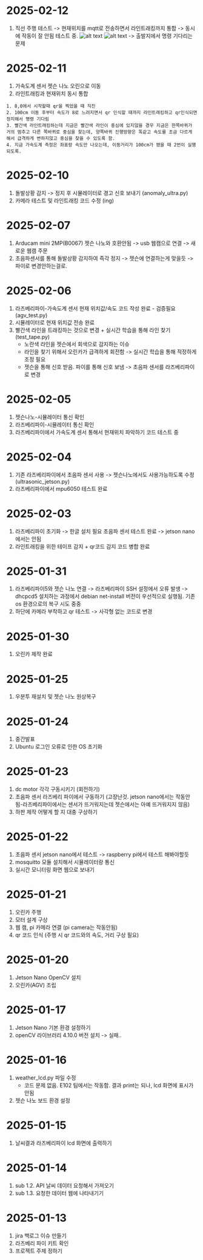 # 2025-02-12
1. 직선 주행 테스트
-> 현재위치를 mqtt로 전송하면서 라인트래킹까지 통합
-> 동시에 작동이 잘 안됨 테스트 중.
![alt text](IMG_3231-1.jpg)
![alt text](image.png)
-> 출발지에서 명령 기다리는 문제


# 2025-02-11
1. 가속도계 센서 젯슨 나노 오린으로 이동
2. 라인트래킹과 현재위치 동시 통합
```
1. 8,0에서 시작할때 qr을 찍었을 때 직진
2. 100cm 이동 후부터 속도가 8로 느려지면서 qr 인식할 때까지 라인트래킹하고 qr인식되면 정지해서 명령 기다림
3. 빨간색 라인트래킹하는데 지금은 빨간색 라인이 중심에 있지않을 경우 지금은 한쪽바퀴가 거의 멈추고 다른 쪽바퀴로 중심을 찾는데, 양쪽바퀴 진행방향은 똑같고 속도를 조금 다르게 해서 급격하게 변하지않고 중심을 찾을 수 있도록 함.
4. 지금 가속도계 측정은 좌표랑 속도만 나오는데, 이동거리가 100cm가 됐을 때 2번이 실행되도록.
```

# 2025-02-10
1. 돌발상황 감지 -> 정지 후 시뮬레이터로 경고 신호 보내기 (anomaly_ultra.py)
2. 카메라 테스트 및 라인트래킹 코드 수정 (ing)

# 2025-02-07
1. Arducam mini 2MP(B0067) 젯슨 나노와 호환안됨
    -> usb 웹캠으로 연결
    -> 새로운 웹캠 주문
2. 초음파센서를 통해 돌발상황 감지하여 즉각 정지 -> 젯슨에 연결하는게 맞을듯 -> 파이로 변경안하는걸로.

# 2025-02-06
1. 라즈베리파이-가속도계 센서 현재 위치값/속도 코드 작성 완료 - 검증필요 (agv_test.py)
2. 시뮬레이터로 현재 위치값 전송 완료
3. 빨간색 라인을 트래킹하는 것으로 변경 + 실시간 학습을 통해 라인 찾기 (test_tape.py)
    - 노란색 라인을 젯슨에서 회색으로 감지하는 이슈 
    - 라인을 찾기 위해서 오린카가 급격하게 회전함 -> 실시간 학습을 통해 적정하게 조정 필요
    - 젯슨을 통해 신호 받음. 파이를 통해 신호 보냄
    -> 초음파 센서를 라즈베리파이로 변경

# 2025-02-05
1. 젯슨나노-시뮬레이터 통신 확인
2. 라즈베리파이-시뮬레이터 통신 확인
3. 라즈베리파이에서 가속도계 센서 통해서 현재위치 파악하기 코드 테스트 중

# 2025-02-04
1. 기존 라즈베리파이에서 초음파 센서 사용 -> 젯슨나노에서도 사용가능하도록 수정 (ultrasonic_jetson.py)
2. 라즈베리파이에서 mpu6050 테스트 완료

# 2025-02-03
1. 라즈베리파이 초기화 
    -> 한글 설치 필요
    초음파 센서 테스트 완료 -> jetson nano에서는 안됨
2. 라인트래킹을 위한 테이프 감지 + qr코드 감지 코드 병합 완료

# 2025-01-31
1. 라즈베리파이5와 젯슨 나노 연결
    -> 라즈베리파이 SSH 설정에서 오류 발생
    -> dhcpcd5 설치하는 과정에서 debian net-install 버전이 우선적으로 실행됨. 기존 os 환경으로의 복구 시도 중중 
2. 하단에 카메라 부착하고 qr 테스트 -> 사각형 없는 코드로 변경

# 2025-01-30
1. 오린카 제작 완료

# 2025-01-25
1. 우분투 재설치 및 젯슨 나노 원상복구

# 2025-01-24
1. 중간발표
2. Ubuntu 로그인 오류로 인한 OS 초기화

# 2025-01-23
1. dc motor 각각 구동시키기 (회전하기)
2. 초음파 센서 라즈베리 파이에서 구동하기 (고장난것. jetson nano에서는 작동안됨-라즈베리파이에서는 센서가 뜨거워지는데 젯슨에서는 아예 뜨거워지지 않음)
3. 하판 제작 어떻게 할 지 대충 구상하기

# 2025-01-22
1. 초음파 센서 jetson nano에서 테스트 -> raspberry pi에서 테스트 해봐야할듯
2. mosquitto 모듈 설치해서 시뮬레이터랑 통신
3. 실시간 모니터링 화면 웹으로 보내기

# 2025-01-21
1. 오린카 주행
2. 모터 설계 구상
3. 웹 캠, pi 카메라 연결 (pi camera는 작동안됨)
4. qr 코드 인식 (주행 시 qr 코드와의 속도, 거리 구상 필요)

# 2025-01-20
1. Jetson Nano OpenCV 설치
2. 오린카(AGV) 조립

# 2025-01-17
1. Jetson Nano 기본 환경 설정하기
2. openCV 라이브러리 4.10.0 버전 설치 -> 실패..

# 2025-01-16
1. weather_lcd.py 파일 수정
    - 코드 문제 없음. E102 팀에서는 작동함. 결과 print는 되나, lcd 화면에 표시가 안됨
2. 젯슨 나노 보드 환경 설정

# 2025-01-15
1. 날씨결과 라즈베리파이 lcd 화면에 출력하기

# 2025-01-14
1. sub 1.2. API 날씨 데이터 요청해서 가져오기
2. sub 1.3. 요청한 데이터 웹에 나타내기기

# 2025-01-13
1. jira 백로그 이슈 만들기
2. 라즈베리 파이 키트 확인
3. 프로젝트 주제 정하기
